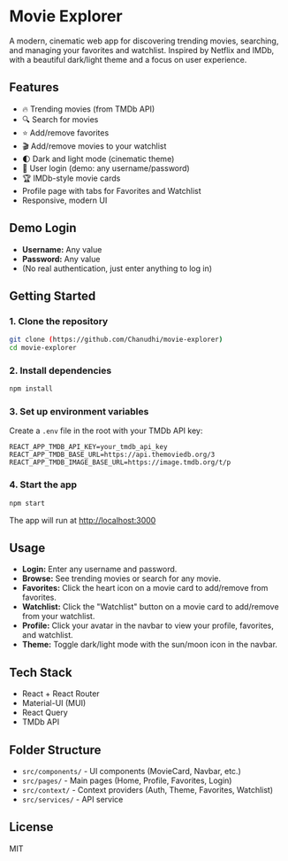 # Movie Explorer

A modern, cinematic web app for discovering trending movies, searching, and managing your favorites and watchlist. Inspired by Netflix and IMDb, with a beautiful dark/light theme and a focus on user experience.

## Features
- 🔥 Trending movies (from TMDb API)
- 🔍 Search for movies
- ⭐ Add/remove favorites
- 🎬 Add/remove movies to your watchlist
- 🌓 Dark and light mode (cinematic theme)
- 👤 User login (demo: any username/password)
- 🏆 IMDb-style movie cards
- Profile page with tabs for Favorites and Watchlist
- Responsive, modern UI

## Demo Login
- **Username:** Any value
- **Password:** Any value
- (No real authentication, just enter anything to log in)

## Getting Started

### 1. Clone the repository
```bash
git clone (https://github.com/Chanudhi/movie-explorer)
cd movie-explorer
```

### 2. Install dependencies
```bash
npm install
```

### 3. Set up environment variables
Create a `.env` file in the root with your TMDb API key:
```
REACT_APP_TMDB_API_KEY=your_tmdb_api_key
REACT_APP_TMDB_BASE_URL=https://api.themoviedb.org/3
REACT_APP_TMDB_IMAGE_BASE_URL=https://image.tmdb.org/t/p
```

### 4. Start the app
```bash
npm start
```

The app will run at [http://localhost:3000](http://localhost:3000)

## Usage
- **Login:** Enter any username and password.
- **Browse:** See trending movies or search for any movie.
- **Favorites:** Click the heart icon on a movie card to add/remove from favorites.
- **Watchlist:** Click the "Watchlist" button on a movie card to add/remove from your watchlist.
- **Profile:** Click your avatar in the navbar to view your profile, favorites, and watchlist.
- **Theme:** Toggle dark/light mode with the sun/moon icon in the navbar.

## Tech Stack
- React + React Router
- Material-UI (MUI)
- React Query
- TMDb API

## Folder Structure
- `src/components/` - UI components (MovieCard, Navbar, etc.)
- `src/pages/` - Main pages (Home, Profile, Favorites, Login)
- `src/context/` - Context providers (Auth, Theme, Favorites, Watchlist)
- `src/services/` - API service

## License
MIT
